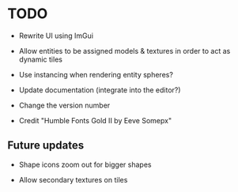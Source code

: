 # TODO

- Rewrite UI using ImGui

- Allow entities to be assigned models & textures in order to act as dynamic tiles

- Use instancing when rendering entity spheres?

- Update documentation (integrate into the editor?)

- Change the version number

- Credit "Humble Fonts Gold II by Eeve Somepx"

## Future updates

- Shape icons zoom out for bigger shapes

- Allow secondary textures on tiles
